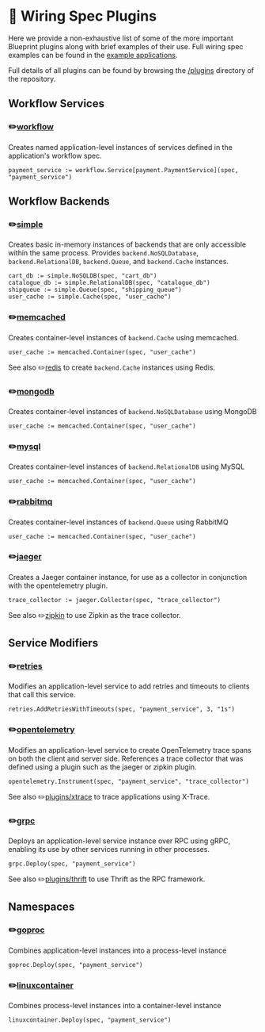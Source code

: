 # 📝 Wiring Spec Plugins

Here we provide a non-exhaustive list of some of the more important Blueprint plugins along with brief examples of their use.  Full wiring spec examples can be found in the [example applications](../../examples).

Full details of all plugins can be found by browsing the [/plugins](../../plugins) directory of the repository.

## Workflow Services

### ✏️[workflow](../../plugins/workflow)
Creates named application-level instances of services defined in the application's workflow spec.
```
payment_service := workflow.Service[payment.PaymentService](spec, "payment_service")
```

## Workflow Backends

### ✏️[simple](../../plugins/simple)
Creates basic in-memory instances of backends that are only accessible within the same process.  Provides `backend.NoSQLDatabase`, `backend.RelationalDB`, `backend.Queue`, and `backend.Cache` instances.
```
cart_db := simple.NoSQLDB(spec, "cart_db")
catalogue_db := simple.RelationalDB(spec, "catalogue_db")
shipqueue := simple.Queue(spec, "shipping_queue")
user_cache := simple.Cache(spec, "user_cache")
```

### ✏️[memcached](../../plugins/memcached)
Creates container-level instances of `backend.Cache` using memcached.  
```
user_cache := memcached.Container(spec, "user_cache")
```
See also ✏️[redis](../../plugins/redis) to create `backend.Cache` instances using Redis.

### ✏️[mongodb](../../plugins/mongodb)
Creates container-level instances of `backend.NoSQLDatabase` using MongoDB
```
user_cache := memcached.Container(spec, "user_cache")
```

### ✏️[mysql](../../plugins/mysql)
Creates container-level instances of `backend.RelationalDB` using MySQL
```
user_cache := memcached.Container(spec, "user_cache")
```

### ✏️[rabbitmq](../../plugins/rabbitmq)
Creates container-level instances of `backend.Queue` using RabbitMQ
```
user_cache := memcached.Container(spec, "user_cache")
```

### ✏️[jaeger](../../plugins/jaeger)
Creates a Jaeger container instance, for use as a collector in conjunction with the opentelemetry plugin.
```
trace_collector := jaeger.Collector(spec, "trace_collector")
```
See also ✏️[zipkin](../../plugins/zipkin) to use Zipkin as the trace collector.


## Service Modifiers

### ✏️[retries](../../plugins/retries)
Modifies an application-level service to add retries and timeouts to clients that call this service.
```
retries.AddRetriesWithTimeouts(spec, "payment_service", 3, "1s")
```


### ✏️[opentelemetry](../../plugins/opentelemetry)
Modifies an application-level service to create OpenTelemetry trace spans on both the client and server side.
References a trace collector that was defined using a plugin such as the jaeger or zipkin plugin.
```
opentelemetry.Instrument(spec, "payment_service", "trace_collector")
```
See also ✏️[plugins/xtrace](../../plugins/xtrace) to trace applications using X-Trace.


### ✏️[grpc](../../plugins/grpc)
Deploys an application-level service instance over RPC using gRPC, enabling its use by other services running in other processes.
```
grpc.Deploy(spec, "payment_service")
```
See also ✏️[plugins/thrift](../../plugins/thrift) to use Thrift as the RPC framework.

## Namespaces

### ✏️[goproc](../../plugins/goproc)
Combines application-level instances into a process-level instance
```
goproc.Deploy(spec, "payment_service")
```

### ✏️[linuxcontainer](../../plugins/linuxcontainer)
Combines process-level instances into a container-level instance
```
linuxcontainer.Deploy(spec, "payment_service")
```
